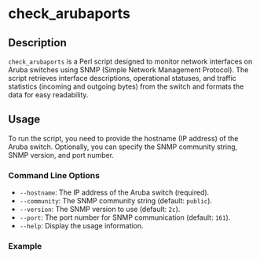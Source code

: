 
# check_arubaports

## Description

`check_arubaports` is a Perl script designed to monitor network interfaces on Aruba switches using SNMP (Simple Network Management Protocol). The script retrieves interface descriptions, operational statuses, and traffic statistics (incoming and outgoing bytes) from the switch and formats the data for easy readability.

## Usage

To run the script, you need to provide the hostname (IP address) of the Aruba switch. Optionally, you can specify the SNMP community string, SNMP version, and port number.

### Command Line Options

- `--hostname`: The IP address of the Aruba switch (required).
- `--community`: The SNMP community string (default: `public`).
- `--version`: The SNMP version to use (default: `2c`).
- `--port`: The port number for SNMP communication (default: `161`).
- `--help`: Display the usage information.

### Example
